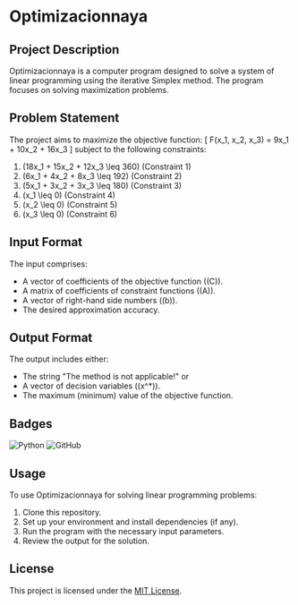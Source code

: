# Optimizacionnaya

## Project Description
Optimizacionnaya is a computer program designed to solve a system of linear programming using the iterative Simplex method. The program focuses on solving maximization problems.

## Problem Statement
The project aims to maximize the objective function:
\[ F(x_1, x_2, x_3) = 9x_1 + 10x_2 + 16x_3 \]
subject to the following constraints:
1. \(18x_1 + 15x_2 + 12x_3 \leq 360\) (Constraint 1)
2. \(6x_1 + 4x_2 + 8x_3 \leq 192\) (Constraint 2)
3. \(5x_1 + 3x_2 + 3x_3 \leq 180\) (Constraint 3)
4. \(x_1 \leq 0\) (Constraint 4)
5. \(x_2 \leq 0\) (Constraint 5)
6. \(x_3 \leq 0\) (Constraint 6)

## Input Format
The input comprises:
- A vector of coefficients of the objective function (\(C\)).
- A matrix of coefficients of constraint functions (\(A\)).
- A vector of right-hand side numbers (\(b\)).
- The desired approximation accuracy.

## Output Format
The output includes either:
- The string "The method is not applicable!"
or
- A vector of decision variables (\(x^*\)).
- The maximum (minimum) value of the objective function.

## Badges
![Python](https://img.shields.io/badge/Python-FFD43B?style=for-the-badge&logo=python&logoColor=blue)
![GitHub](https://img.shields.io/badge/GitHub-100000?style=for-the-badge&logo=github&logoColor=white)

## Usage
To use Optimizacionnaya for solving linear programming problems:
1. Clone this repository.
2. Set up your environment and install dependencies (if any).
3. Run the program with the necessary input parameters.
4. Review the output for the solution.

## License
This project is licensed under the [MIT License](LICENSE).
